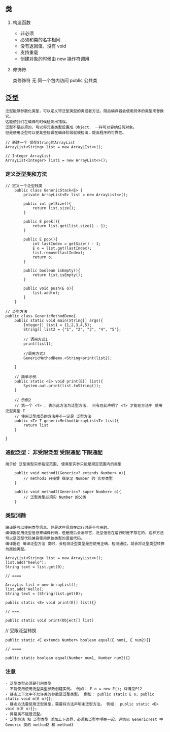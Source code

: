 
## 类

1. 构造函数

    - 非必须
    - 必须和类的名字相同
    - 没有返回值，没有 void
    - 支持重载
    - 创建对象的时候由 new 操作符调用



2.  修饰符

    类修饰符
        无  同一个包内访问
        public  公共类
        

## 泛型

    泛型能够参数化类型，可以定义带泛型类型的类或者方法，随后编译器会使用具体的类型来替换它。
    这能使我们在编译的时候检测出错误。
    泛型不是必须的，可以将元素类型设置成 Object， 一样可以容纳任何对象。
    但是使用泛型可以使某些错误在编译阶段就被检出，提高程序的可靠性。 

```
// 新建一个 保存String的ArrayList 
ArrayList<String> list = new ArrayLIst<>(); 

// Integer ArrayList
ArrayList<Integer> list1 = new ArrayList<>();

```     

### 定义泛型类和方法

```
// 定义一个泛型栈类
    public class GenericStack<E> {
        private ArrayList<E> list = new ArrayList<>();

        public int getSize(){
            return list.size();
        }

        public E peek(){
            return list.get(list.size() - 1);
        }

        public E pop(){
            int lastIndex = getSize() - 1;
            E o = list.get(lastIndex);
            list.remove(lastIndex);
            return o;
        }

        public boolean isEmpty(){
            return list.isEmpty();
        }

        public void push(E o){
            list.add(o);
        }
    }
```

```
// 泛型方法
public class GenericMethodDemo{
    public static void main(String[] args){
        Integer[] list1 = {1,2,3,4,5};
        String[] list2 = {"1", "2", "3", "4", "5"};

        // 调用方式1
        print(list1);
        
        //调用方式2
        GenericMethodDemo.<String>print(list2);

    }

    // 简单示例
    public static <E> void print(E[] list){
        System.out.print(list.toString());
    }

    // 示例2
    // 第一个 <T> , 表示此方法为泛型方法， 只有在此声明了 <T> 才能在方法中 使用泛型类型 T
    // 使用泛型成员的方法并不一定是 泛型方法 
    public <T> T genericMethod(ArrayList<T> list){
        return list
    }

}

``` 

### 通配泛型： 非受限泛型 受限通配 下限通配

    用于给 泛型类型实参指定范围, 使类型实参只能是规定范围内的类型

``` 
    public void method1(Generic<? extends Number> o){
        // method1 只接受 继承至 Number 的 实参类型
    }

    public void method2(Generic<? super Number> o){
        // 泛型类型必须实 Number 的父类
    }
```

### 类型消除

    编译器可以使用类型信息，但是这些信息在运行时是不可用的。
    编译器使用泛型信息来编译代码，但是随后会消除它，泛型信息在运行时是不存在的，这种方法可以是泛型代码兼容使用原始类型的遗留代码。
    编译器在 编译泛型方法 类时，会检测泛型类型是否使用正确，检测通过，就会将泛型类型转换为原始类型。

```
ArrayList<String> list = new ArrayList<>();
list.add("heelo");
String text = list.get(0);

// ====

ArrayLis list = new ArrayList();
list.add('Hello);
String text = (String)list.get(0);
```

```
public static <E> void print(E[] list){}

// ===

public static void print(Object[] list)
```

// 受限泛型转换
```
public static <E extends Number> boolean equal(E num1, E num2){}

// ====

public static boolean equal(Number num1, Number num2){}
```

### 注意
    - 泛型类型必须是引用类型
    - 不能使用使用泛型类型参数创建实例。 例如： E o = new E(); 详情见P12
    - 静态上下文中不允许类的参数是泛型类型。 例如： public static E o; public static void m(E o){};
    - 静态方法要使用泛型类型，需要将方法声明未泛型方法。 例如： public static <E> void m(E o){};
    - 异常类不能是泛型。
    - 泛型方法 和 泛型类型 添加上下边界，必须和泛型申明在一起。详情见 GenericTest 中 Generic 类的 method2 和 method3